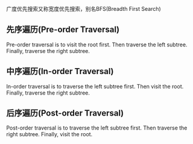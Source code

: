广度优先搜索又称宽度优先搜索，别名BFS(Breadth First Search)

## 先序遍历(Pre-order Traversal)
Pre-order traversal is to visit the root first. Then traverse the left subtree. Finally, traverse the right subtree.

## 中序遍历(In-order Traversal)
In-order traversal is to traverse the left subtree first. Then visit the root. Finally, traverse the right subtree.

## 后序遍历(Post-order Traversal)
Post-order traversal is to traverse the left subtree first. Then traverse the right subtree. Finally, visit the root.
